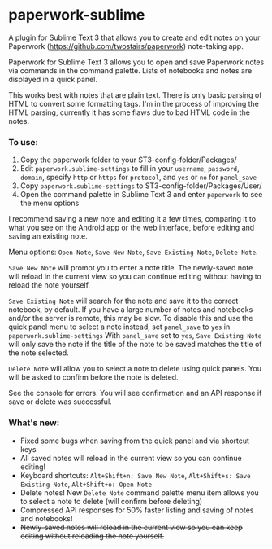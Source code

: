 # paperwork-sublime
A plugin for Sublime Text 3 that allows you to create and edit notes on your Paperwork (https://github.com/twostairs/paperwork) note-taking app.

Paperwork for Sublime Text 3 allows you to open and save Paperwork notes via commands in the command palette. Lists of notebooks and notes are displayed in a quick panel.

This works best with notes that are plain text. There is only basic parsing of HTML to convert some formatting tags. 
I'm in the process of improving the HTML parsing, currently it has some flaws due to bad HTML code in the notes.

### To use:
1. Copy the paperwork folder to your ST3-config-folder/Packages/
2. Edit `paperwork.sublime-settings` to fill in your `username`, `password`, `domain`, specify `http` or `https` for `protocol`, and `yes` or `no` for `panel_save`
3. Copy `paperwork.sublime-settings` to ST3-config-folder/Packages/User/
4. Open the command palette in Sublime Text 3 and enter `paperwork` to see the menu options

I recommend saving a new note and editing it a few times, comparing it to what you see on the Android app or the web interface, before editing and saving an existing note.

Menu options: `Open Note`, `Save New Note`, `Save Existing Note`, `Delete Note`. 

`Save New Note` will prompt you to enter a note title. 
The newly-saved note will reload in the current view so you can continue editing without having to reload the note yourself.

`Save Existing Note` will search for the note and save it to the correct notebook, by default. 
If you have a large number of notes and notebooks and/or the server is remote, this may be slow. 
To disable this and use the quick panel menu to select a note instead, set `panel_save` to `yes` in `paperwork.sublime-settings`
With `panel_save` set to `yes`, `Save Existing Note` will only save the note if the title of the note to be saved matches the title of the note selected. 

`Delete Note` will allow you to select a note to delete using quick panels. You will be asked to confirm before the note is deleted.

See the console for errors. You will see confirmation and an API response if save or delete was successful.

### What's new:

- Fixed some bugs when saving from the quick panel and via shortcut keys
- All saved notes will reload in the current view so you can continue editing!
- Keyboard shortcuts: `Alt+Shift+n: Save New Note`, `Alt+Shift+s: Save Existing Note`, `Alt+Shift+o: Open Note`
- Delete notes! New `Delete Note` command palette menu item allows you to select a note to delete (will confirm before deleting)
- Compressed API responses for 50% faster listing and saving of notes and notebooks!
- ~~Newly-saved notes will reload in the current view so you can keep editing without reloading the note yourself.~~
